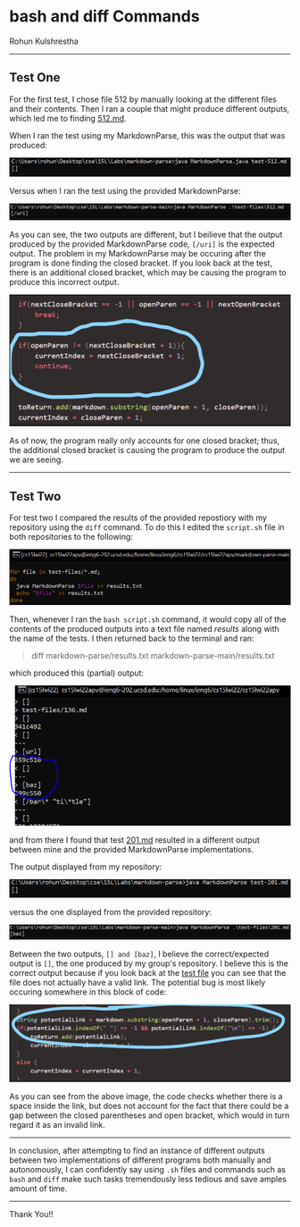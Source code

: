 # bash and diff Commands
Rohun Kulshrestha

***

## Test One ##
For the first test, I chose file 512 by manually looking at the different files and their contents. Then I ran a couple that might produce different outputs, which led me to finding [512.md](512.md).

When I ran the test using my MarkdownParse, this was the output that was produced:

![image](testMain.PNG)

Versus when I ran the test using the provided MarkdownParse:

![image](testOther.PNG)

As you can see, the two outputs are different, but I beilieve that the output produced by the provided MarkdownParse code, `[/uri]` is the expected output. The problem in my MarkdownParse may be occuring after the program is done finding the closed bracket. If you look back at the test, there is an additional closed bracket, which may be causing the program to produce this incorrect output. 

![image](code1.PNG)

As of now, the program really only accounts for one closed bracket; thus, the additional closed bracket is causing the program to produce the output we are seeing.

***

## Test Two ##
 For test two I compared the results of the provided repostiory with my repository using the `diff` command. To do this I edited the `script.sh` file in both repositories to the following:

 ![image](bash.PNG)

Then, whenever I ran the `bash script.sh` command, it would copy all of the contents of the produced outputs into a text file named *results* along with the name of the tests. I then returned back to the terminal and ran:

> diff markdown-parse/results.txt markdown-parse-main/results.txt

which produced this (partial) output:

![image](diff.PNG)

and from there I found that test [201.md](201.md) resulted in a different output between mine and the provided MarkdownParse implementations. 

The output displayed from my repository:

![image](testMain2.PNG)

versus the one displayed from the provided repository:

![image](testOther2.PNG)

Between the two outputs, `[] and [baz]`, I believe the correct/expected output is `[]`, the one produced by my group's repository. I believe this is the correct output because if you look back at the [test file](201.md) you can see that the file does not actually have a valid link. The potential bug is most likely occuring somewhere in this block of code: 

![image](code2.PNG)

As you can see from the above image, the code checks whether there is a space inside the link, but does not account for the fact that there could be a gap between the closed parentheses and open bracket, which would in turn regard it as an invalid link. 

***
In conclusion, after attempting to find an instance of different outputs between two implementations of different programs both manually and autonomously, I can confidently say using `.sh` files and commands such as `bash` and `diff` make such tasks tremendously less tedious and save amples amount of time.

***
Thank You!!









